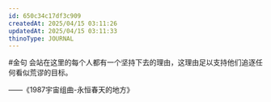 ```yaml
---
id: 650c34c17df3c909
createdAt: 2025/04/15 03:11:26
updatedAt: 2025/04/15 03:11:33
thinoType: JOURNAL
---
```

#金句 会站在这里的每个人都有一个坚持下去的理由，这理由足以支持他们追逐任何看似荒谬的目标。

——《1987宇宙组曲-永恒春天的地方》